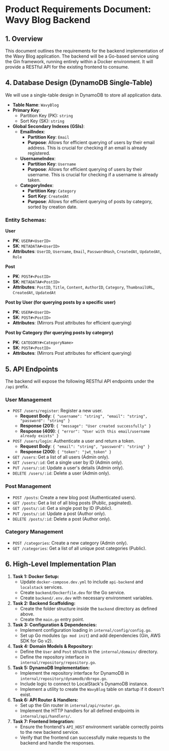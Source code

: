 # Product Requirements Document: Wavy Blog Backend

## 1. Overview

This document outlines the requirements for the backend implementation of the Wavy Blog application. The backend will be a Go-based service using the Gin framework, running entirely within a Docker environment. It will provide a RESTful API for the existing frontend to consume.

## 4. Database Design (DynamoDB Single-Table)

We will use a single-table design in DynamoDB to store all application data.

- **Table Name**: `WavyBlog`
- **Primary Key**:
  - Partition Key (PK): `string`
  - Sort Key (SK): `string`
- **Global Secondary Indexes (GSIs)**:
  - **EmailIndex**:
    - **Partition Key**: `Email`
    - **Purpose**: Allows for efficient querying of users by their email address. This is crucial for checking if an email is already registered.
  - **UsernameIndex**:
    - **Partition Key**: `Username`
    - **Purpose**: Allows for efficient querying of users by their username. This is crucial for checking if a username is already taken.
  - **CategoryIndex**:
    - **Partition Key**: `Category`
    - **Sort Key**: `CreatedAt`
    - **Purpose**: Allows for efficient querying of posts by category, sorted by creation date.

### Entity Schemas:

**User**

- **PK**: `USER#<UserID>`
- **SK**: `METADATA#<UserID>`
- **Attributes**: `UserID`, `Username`, `Email`, `PasswordHash`, `CreatedAt`, `UpdatedAt`, `Role`

**Post**

- **PK**: `POST#<PostID>`
- **SK**: `METADATA#<PostID>`
- **Attributes**: `PostID`, `Title`, `Content`, `AuthorID`, `Category`, `ThumbnailURL`, `CreatedAt`, `UpdatedAt`

**Post by User (for querying posts by a specific user)**

- **PK**: `USER#<UserID>`
- **SK**: `POST#<PostID>`
- **Attributes**: (Mirrors Post attributes for efficient querying)

**Post by Category (for querying posts by category)**

- **PK**: `CATEGORY#<CategoryName>`
- **SK**: `POST#<PostID>`
- **Attributes**: (Mirrors Post attributes for efficient querying)

## 5. API Endpoints

The backend will expose the following RESTful API endpoints under the `/api` prefix.

### User Management

- `POST /users/register`: Register a new user.
  - **Request Body**: `{ "username": "string", "email": "string", "password": "string" }`
  - **Response (201)**: `{ "message": "User created successfully" }`
  - **Response (409)**: `{ "error": "User with this email/username already exists" }`
- `POST /users/login`: Authenticate a user and return a token.
  - **Request Body**: `{ "email": "string", "password": "string" }`
  - **Response (200)**: `{ "token": "jwt_token" }`
- `GET /users`: Get a list of all users (Admin only).
- `GET /users/:id`: Get a single user by ID (Admin only).
- `PUT /users/:id`: Update a user's details (Admin only).
- `DELETE /users/:id`: Delete a user (Admin only).

### Post Management

- `POST /posts`: Create a new blog post (Authenticated users).
- `GET /posts`: Get a list of all blog posts (Public, paginated).
- `GET /posts/:id`: Get a single post by ID (Public).
- `PUT /posts/:id`: Update a post (Author only).
- `DELETE /posts/:id`: Delete a post (Author only).

### Category Management

- `POST /categories`: Create a new category (Admin only).
- `GET /categories`: Get a list of all unique post categories (Public).

## 6. High-Level Implementation Plan

1.  **Task 1: Docker Setup:**
    - Update `docker-compose.dev.yml` to include `api-backend` and `localstack` services.
    - Create `backend/Dockerfile.dev` for the Go service.
    - Create `backend/.env.dev` with necessary environment variables.
2.  **Task 2: Backend Scaffolding:**
    - Create the folder structure inside the `backend` directory as defined above.
    - Create the `main.go` entry point.
3.  **Task 3: Configuration & Dependencies:**
    - Implement configuration loading in `internal/config/config.go`.
    - Set up Go modules (`go mod init`) and add dependencies (Gin, AWS SDK for Go v2).
4.  **Task 4: Domain Models & Repository:**
    - Define the `User` and `Post` structs in the `internal/domain/` directory.
    - Define the repository interface in `internal/repository/repository.go`.
5.  **Task 5: DynamoDB Implementation:**
    - Implement the repository interface for DynamoDB in `internal/repository/dynamodb/dbrepo.go`.
    - Include logic to connect to LocalStack's DynamoDB instance.
    - Implement a utility to create the `WavyBlog` table on startup if it doesn't exist.
6.  **Task 6: API Router & Handlers:**
    - Set up the Gin router in `internal/api/router.go`.
    - Implement the HTTP handlers for all defined endpoints in `internal/api/handlers/`.
7.  **Task 7: Frontend Integration:**
    - Ensure the frontend's `API_HOST` environment variable correctly points to the new backend service.
    - Verify that the frontend can successfully make requests to the backend and handle the responses.
